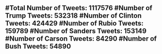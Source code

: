 #Total Number of Tweets: 1117576 
#Number of Trump Tweets: 532318
#Number of Clinton Tweets: 424429
#Number of Rubio Tweets: 159789
#Number of Sanders Tweets: 153149
#Number of Carson Tweets: 84290
#Number of Bush Tweets: 54890
---
